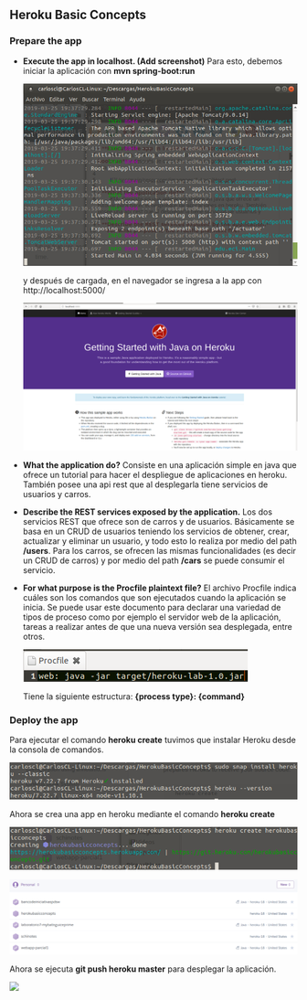 ## Heroku Basic Concepts
### Prepare the app
- **Execute the app in localhost. (Add screenshot)**
	Para esto, debemos iniciar la aplicación con **mvn spring-boot:run**
	
	![](imgs/1-spring-bootrun.png)
	
	y después de cargada, en el navegador se ingresa a la app con http://localhost:5000/
	
	![](imgs/1-LocalHost.png) 
		
- **What the application do?**
	Consiste en una aplicación simple en java que ofrece un tutorial para hacer el despliegue de aplicaciones en heroku. También posee una api rest que al desplegarla tiene servicios de usuarios y carros.
	
- **Describe the REST services exposed by the application.**
	Los dos servicios REST que ofrece son de carros y de usuarios. Básicamente se basa en un CRUD de usuarios teniendo los servicios de obtener, crear, actualizar y eliminar un usuario, y todo esto lo realiza por medio del path **/users**. Para los carros, se ofrecen las mismas funcionalidades (es decir un CRUD de carros) y por medio del path **/cars** se puede consumir el servicio.

- **For what purpose is the Procfile plaintext file?**
	El archivo Procfile indica cuáles son los comandos que son ejecutados cuando la aplicación se inicia. Se puede usar este documento para declarar una variedad de tipos de proceso como por ejemplo el servidor web de la aplicación, tareas a realizar antes de que una nueva versión sea desplegada, entre otros.
	
	![](imgs/1-Procfile.png)
		
	Tiene la siguiente estructura: **{process type}: {command}**
	
### Deploy the app
Para ejecutar el comando **heroku create** tuvimos que instalar Heroku desde la consola de comandos.

![](imgs/2-HerokuInstall.png)

Ahora se crea una app en heroku mediante el comando **heroku create**

![](imgs/2-HerokuAppCreate.png)

![](imgs/2-2HerokuAppCreate.png)

Ahora se ejecuta **git push heroku master** para desplegar la aplicación.

![](imgs/)



